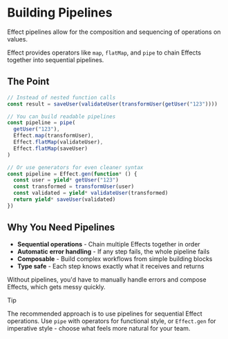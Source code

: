 # Building Pipelines

Effect pipelines allow for the composition and sequencing of operations on values.

Effect provides operators like `map`, `flatMap`, and `pipe` to chain Effects together into sequential pipelines.

## The Point

```typescript
// Instead of nested function calls
const result = saveUser(validateUser(transformUser(getUser("123"))))

// You can build readable pipelines
const pipeline = pipe(
  getUser("123"),
  Effect.map(transformUser),
  Effect.flatMap(validateUser),
  Effect.flatMap(saveUser)
)

// Or use generators for even cleaner syntax
const pipeline = Effect.gen(function* () {
  const user = yield* getUser("123")
  const transformed = transformUser(user)
  const validated = yield* validateUser(transformed)
  return yield* saveUser(validated)
})
```

## Why You Need Pipelines

- **Sequential operations** - Chain multiple Effects together in order
- **Automatic error handling** - If any step fails, the whole pipeline fails
- **Composable** - Build complex workflows from simple building blocks
- **Type safe** - Each step knows exactly what it receives and returns

Without pipelines, you'd have to manually handle errors and compose Effects, which gets messy quickly.

>[!TIP]
>The recommended approach is to use pipelines for sequential Effect operations. Use `pipe` with operators for functional style, or `Effect.gen` for imperative style - choose what feels more natural for your team.
